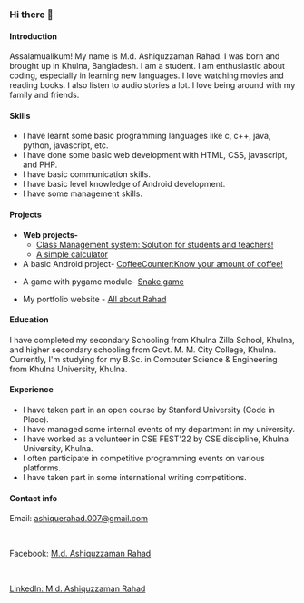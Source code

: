 ### Hi there 👋

<!--
**ashiquzzaman-rahad/ashiquzzaman-rahad** is a ✨ _special_ ✨ repository because its `README.md` (this file) appears on your GitHub profile.

Here are some ideas to get you started:

- 🔭 I’m currently working on ...
- 🌱 I’m currently learning ...
- 👯 I’m looking to collaborate on ...
- 🤔 I’m looking for help with ...
- 💬 Ask me about ...
- 📫 How to reach me: ...
- 😄 Pronouns: ...
- ⚡ Fun fact: ...
-->
#### Introduction
<P>Assalamualikum! My name is M.d. Ashiquzzaman Rahad. I was born and brought up in Khulna, Bangladesh. I am a student. I am enthusiastic about coding, especially in learning new languages. I love watching movies and reading books. I also listen to audio stories a lot. I love being around with my family and friends.</P>

#### Skills
<ul>
  <li>I have learnt some basic programming languages like c, c++, java, python, javascript, etc.</li>
  <li>I have done some basic web development with HTML, CSS, javascript, and PHP.</li>
  <li>I have basic communication skills.</li>
  <li>I have  basic level knowledge of Android development.</li>
  <li>I have some management skills.</li>
</ul>

#### Projects
<ul>
  <li><b>Web projects-</b>
    <ul>
      <li><a href="https://github.com/ashiquzzaman-rahad/class-_management_system">Class Management system: Solution for students and teachers!</a></li>
      <li><a href="https://github.com/ashiquzzaman-rahad/CalculatorJS">A simple calculator</a></li>
    </ul>
  <li>A basic Android project- <a href="https://github.com/ashiquzzaman-rahad/CoffeeCounter">CoffeeCounter:Know your amount of coffee!</a></li>
  <li><p>A game with pygame module- <a href="https://github.com/ashiquzzaman-rahad/pythonSnake">Snake game</a></p></li>
  <li><p>My portfolio website - <a href = "https://github.com/ashiquzzaman-rahad/portfolio">All about Rahad</a></p></li>
</ul>


#### Education
<p>I have completed my secondary Schooling from Khulna Zilla School, Khulna, and higher secondary schooling from Govt. M. M. City College, Khulna. Currently, I'm studying for my B.Sc. in Computer Science & Engineering from Khulna University, Khulna.</p>

#### Experience
<ul>
  <li>I have taken part in an open course by Stanford University (Code in Place).</li>
  <li>I have managed some internal events of my department in my university.</li>
  <li>I have worked as a volunteer in CSE FEST'22 by CSE discipline, Khulna University, Khulna.</li>
  <li>I often participate in competitive programming events on various platforms.</li>
  <li>I have taken part in some international writing competitions.</li>
</ul>

#### Contact info
<p>Email: <a href="mailto:ashiqurahad.007@gmail.com">ashiquerahad.007@gmail.com</a></p><br>
<p>Facebook: <a href="https://www.facebook.com/ashiquzzaman.rahad/">M.d. Ashiquzzaman Rahad</p><br>
<p>LinkedIn: <a href="https://www.linkedin.com/in/m-d-ashiquzzaman-rahad-153243227/">M.d. Ashiquzzaman Rahad</p><br>
